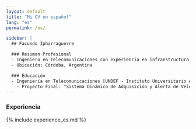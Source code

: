 ```yaml
---
layout: default
title: "Mi CV en español"
lang: "es"
permalink: /es/

sidebar: |
  ## Facundo Ipharraguerre

  ### Resumen Profesional  
  - Ingeniero en Telecomunicaciones con experiencia en infraestructura IT y desarrollo de software. Más de 15 años de experiencia en Linux, Windows Server, Azure, redes y automatización. Habilidades en seguridad, metodologías ágiles y virtualización. Experiencia trabajando bajo un sistema de gestión de calidad ISO 9001. Español nativo e inglés conversacional.  
  - Ubicación: Córdoba, Argentina  

  ### Educación  
  - Ingeniería en Telecomunicaciones [UNDEF - Instituto Universitario Aeronáutico (Córdoba, Argentina)]  
    - Proyecto Final: "Sistema Dinámico de Adquisición y Alerta de Velocidad para la Concientización de Conductores Vehiculares".  
---
```


### Experiencia
{% include experience_es.md %}

